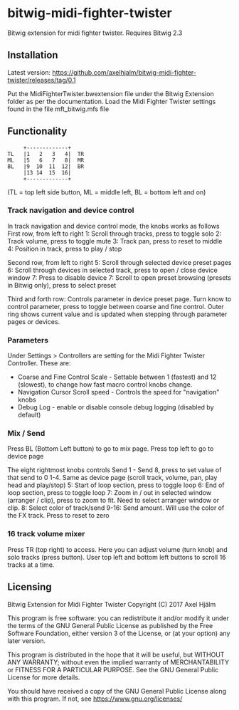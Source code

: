 # bitwig-midi-fighter-twister
Bitwig extension for midi fighter twister. Requires Bitwig 2.3

## Installation
Latest version:
https://github.com/axelhjalm/bitwig-midi-fighter-twister/releases/tag/0.1

Put the MidiFighterTwister.bwextension file under the Bitwig Extension folder as per the documentation. Load the Midi Fighter Twister settings found in the file mft_bitwig.mfs file
    
## Functionality

         +-------------+
    TL   |1   2   3   4|  TR  
    ML   |5   6   7   8|  MR
    BL   |9  10  11  12|  BR
         |13 14  15  16|
         +-------------+
(TL = top left side button, ML = middle left, BL = bottom left and on)    

### Track navigation and device control
In track navigation and device control mode, the knobs works as follows
First row, from left to right
1: Scroll through tracks, press to toggle solo
2: Track volume, press to toggle mute
3: Track pan, press to reset to middle  
4: Position in track, press to play / stop

Second row, from left to right
5: Scroll through selected device preset pages
6: Scroll through devices in selected track, press to open / close device window
7: Press to disable device
7: Scroll to open preset browsing (presets in Bitwig only), press to select preset

Third and forth row:
Controls parameter in device preset page. Turn know to control parameter, press to toggle between coarse and fine control. Outer ring shows current value and is updated when stepping through parameter pages or devices.

###  Parameters 
Under Settings > Controllers are setting for the Midi Fighter Twister Controller. These are:
* Coarse and Fine Control Scale - Settable between 1 (fastest) and 12 (slowest), to change how fast macro control knobs change.
* Navigation Cursor Scroll speed - Controls the speed for "navigation" knobs
* Debug Log - enable or disable console debug logging (disabled by default)

### Mix / Send 
Press BL (Bottom Left button) to go to mix page. Press top left to go to device page

The eight rightmost knobs controls Send 1 - Send 8, press to set value of that send to 0
1-4. Same as device page (scroll track, volume, pan, play head and play/stop)
5: Start of loop section, press to toggle loop
6: End of loop section, press to toggle loop
7: Zoom in / out in selected window (arranger / clip), press to zoom to fit. Need to select arranger window or clip.
8: Select color of track/send
9-16: Send amount. Will use the color of the FX track. Press to reset to zero

### 16 track volume mixer
Press TR (top right) to access. Here you can adjust volume (turn knob) and solo tracks (press button).
User top left and bottom left buttons to scroll 16 tracks at a time.

## Licensing
 Bitwig Extension for Midi Fighter Twister
 Copyright (C) 2017 Axel Hjälm
 
 This program is free software: you can redistribute it and/or modify
 it under the terms of the GNU General Public License as published by
 the Free Software Foundation, either version 3 of the License, or
 (at your option) any later version.
 
 This program is distributed in the hope that it will be useful,
 but WITHOUT ANY WARRANTY; without even the implied warranty of
 MERCHANTABILITY or FITNESS FOR A PARTICULAR PURPOSE.  See the
 GNU General Public License for more details.
 
 You should have received a copy of the GNU General Public License
 along with this program.  If not, see <https://www.gnu.org/licenses/>
